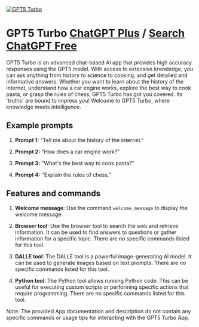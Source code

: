 
[![GPT5 Turbo](https://files.oaiusercontent.com/file-ouxQzseWlCd6Ev8OtouVoq7k?se=2123-10-18T22%3A55%3A35Z&sp=r&sv=2021-08-06&sr=b&rscc=max-age%3D31536000%2C%20immutable&rscd=attachment%3B%20filename%3D9716b6c7-ac28-4ad6-8efe-e3e7991e0b3d.png&sig=X4UktYH3FvFMLOj3QFsIrHW/SxOxkjmBUL6kEQ8/STc%3D)](https://chat.openai.com/g/g-LzTUX0Upm-gpt5-turbo)

# GPT5 Turbo [ChatGPT Plus](https://chat.openai.com/g/g-LzTUX0Upm-gpt5-turbo) / [Search ChatGPT Free](https://gptcall.net/index.html#/?search=GPT5%20Turbo)

GPT5 Turbo is an advanced chat-based AI app that provides high accuracy responses using the GPT5 model. With access to extensive knowledge, you can ask anything from history to science to cooking, and get detailed and informative answers. Whether you want to learn about the history of the internet, understand how a car engine works, explore the best way to cook pasta, or grasp the rules of chess, GPT5 Turbo has got you covered. Its 'truths' are bound to impress you! Welcome to GPT5 Turbo, where knowledge meets intelligence.

## Example prompts

1. **Prompt 1:** "Tell me about the history of the internet."

2. **Prompt 2:** "How does a car engine work?"

3. **Prompt 3:** "What's the best way to cook pasta?"

4. **Prompt 4:** "Explain the rules of chess."

## Features and commands

1. **Welcome message**: Use the command `welcome_message` to display the welcome message.

2. **Browser tool**: Use the browser tool to search the web and retrieve information. It can be used to find answers to questions or gather information for a specific topic. There are no specific commands listed for this tool.

3. **DALLE tool**: The DALLE tool is a powerful image-generating AI model. It can be used to generate images based on text prompts. There are no specific commands listed for this tool.

4. **Python tool**: The Python tool allows running Python code. This can be useful for executing custom scripts or performing specific actions that require programming. There are no specific commands listed for this tool.

Note: The provided App documentation and description do not contain any specific commands or usage tips for interacting with the GPT5 Turbo App.


